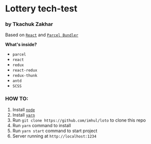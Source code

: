 # Lottery tech-test

### by Tkachuk Zakhar

Based on [`React`](https://reactjs.org/) and [`Parcel Bundler`](https://parceljs.org)

**What's inside?**

* `parcel`
* `react`
* `redux`
* `react-redux`
* `redux-thunk`
* `antd`
* `SCSS`

### HOW TO:

1. Install [`node`](https://nodejs.org/)
2. Install [`yarn`](https://yarnpkg.com/ru/docs/install)
3. Run `git clone https://github.com/imhul/loto` to clone this repo
4. Run `yarn` command to install
5. Run `yarn start` command to start project
6. Server running at `http://localhost:1234`

